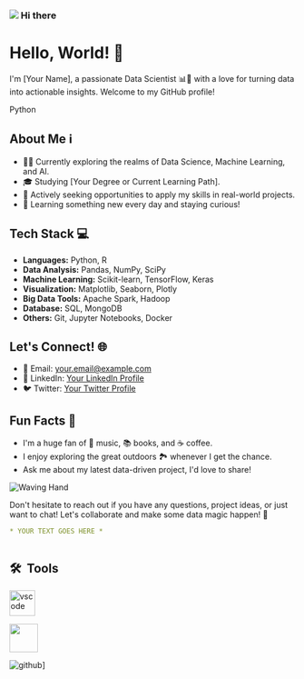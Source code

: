 ### <img src="https://cdn.jsdelivr.net/gh/Readme-Workflows/Readme-Icons@main/icons/gifs/wave.gif"/> Hi there

# Hello, World! 👋

I'm [Your Name], a passionate Data Scientist 📊🔬 with a love for turning data into actionable insights. Welcome to my GitHub profile! 

<i class="fab fa-python"></i> Python

## About Me ℹ️

- 👨‍💻 Currently exploring the realms of Data Science, Machine Learning, and AI.
- 🎓 Studying [Your Degree or Current Learning Path].
- 💼 Actively seeking opportunities to apply my skills in real-world projects.
- 🌱 Learning something new every day and staying curious!

## Tech Stack 💻

- **Languages:** <i class="fab fa-python"></i> Python, R
- **Data Analysis:** Pandas, NumPy, SciPy
- **Machine Learning:** Scikit-learn, TensorFlow, Keras
- **Visualization:** Matplotlib, Seaborn, Plotly
- **Big Data Tools:** Apache Spark, Hadoop
- **Database:** SQL, MongoDB
- **Others:** Git, Jupyter Notebooks, Docker

## Let's Connect! 🌐

- 📧 Email: your.email@example.com
- 💼 LinkedIn: [Your LinkedIn Profile](https://www.linkedin.com/in/yourprofile/)
- 🐦 Twitter: [Your Twitter Profile](https://twitter.com/yourhandle)

## Fun Facts 🎉

- I'm a huge fan of 🎵 music, 📚 books, and ☕ coffee.
- I enjoy exploring the great outdoors 🏞️ whenever I get the chance.
- Ask me about my latest data-driven project, I'd love to share!

![Waving Hand](https://media.giphy.com/media/l0MYQwkdFp8iMvnrG/giphy.gif)

Don't hesitate to reach out if you have any questions, project ideas, or just want to chat! Let's collaborate and make some data magic happen! 🚀


```yaml
* YOUR TEXT GOES HERE *



```

<h2> 🛠️ &nbsp;Tools </h2>
<p align="left">
<img src="https://cdn.jsdelivr.net/gh/devicons/devicon/icons/vscode/vscode-original.svg" alt="vscode" width="45" height="45"/>





</p>



<a href="https://www.instagram.com/thepiyushmalhotra/">
  <img height="50" src="https://user-images.githubusercontent.com/46517096/166974368-9798f39f-1f46-499c-b14e-81f0a3f83a06.png"/>

</a>


![github](https://img.shields.io/badge/GitHub-000000?style=for-the-badge&logo=GitHub&logoColor=white)]




<!--
**momchilninov/momchilninov** is a ✨ _special_ ✨ repository because its `README.md` (this file) appears on your GitHub profile.


Here are some ideas to get you started:

- 🔭 I’m currently working on ...
- 🌱 I’m currently learning ...
- 👯 I’m looking to collaborate on ...
- 🤔 I’m looking for help with ...
- 💬 Ask me about ...
- 📫 How to reach me: ...
- 😄 Pronouns: ...
- ⚡ Fun fact: ...
-->
